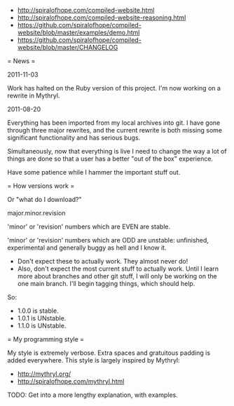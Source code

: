   - http://spiralofhope.com/compiled-website.html
  - http://spiralofhope.com/compiled-website-reasoning.html
  - https://github.com/spiralofhope/compiled-website/blob/master/examples/demo.html
  - https://github.com/spiralofhope/compiled-website/blob/master/CHANGELOG

= News =

2011-11-03

Work has halted on the Ruby version of this project.  I'm now
working on a rewrite in Mythryl.


2011-08-20

Everything has been imported from my local archives into git.  I 
have gone through three major rewrites, and the current rewrite is 
both missing some significant functionality and has serious bugs.

Simultaneously, now that everything is live I need to change the way 
a lot of things are done so that a user has a better "out of the 
box" experience.

Have some patience while I hammer the important stuff out.


= How versions work =

Or "what do I download?"

major.minor.revision

'minor' or 'revision' numbers which are EVEN are stable.

'minor' or 'revision' numbers which are ODD are unstable: unfinished,
experimental and generally buggy as hell and I know it.
  - Don't expect these to actually work.  They almost never do!
  - Also, don't expect the most current stuff to actually work.  Until 
    I learn more about branches and other git stuff, I will only be 
    working on the one main branch.  I'll begin tagging things, which 
    should help.

So:

- 1.0.0 is stable.
- 1.0.1 is UNstable.
- 1.1.0 is UNstable.


= My programming style =

My style is extremely verbose.  Extra spaces and gratuitous padding is
added everywhere.  This style is largely inspired by Mythryl:
  - http://mythryl.org/
  - http://spiralofhope.com/mythryl.html

TODO:  Get into a more lengthy explanation, with examples.
